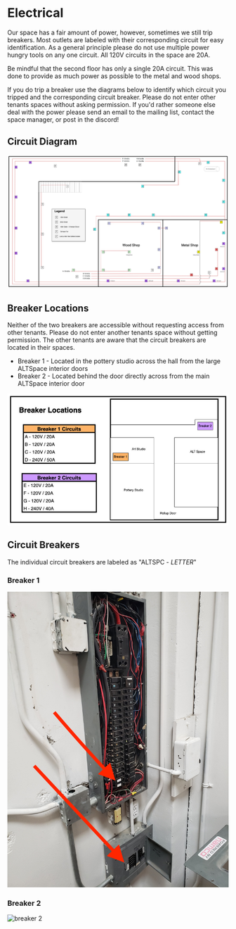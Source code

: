 # Electrical

Our space has a fair amount of power, however, sometimes we still trip breakers. Most outlets are labeled with their corresponding circuit for easy identification. As a general principle please do not use multiple power hungry tools on any one circuit. All 120V circuits in the space are 20A.

Be mindful that the second floor has only a single 20A circuit. This was done to provide as much power as possible to the metal and wood shops.

If you do trip a breaker use the diagrams below to identify which circuit you tripped and the corresponding circuit breaker. Please do not enter other tenants spaces without asking permission. If you'd rather someone else deal with the power please send an email to the mailing list, contact the space manager, or post in the discord!

## Circuit Diagram

![alt text](/src/images/electrical/circuit_diagram.jpg)

## Breaker Locations

Neither of the two breakers are accessible without requesting access from other tenants. Please do not enter another tenants space without getting permission. The other tenants are aware that the circuit breakers are located in their spaces.

* Breaker 1 - Located in the pottery studio across the hall from the large ALTSpace interior doors
* Breaker 2 - Located behind the door directly across from the main ALTSpace interior door

![breaker location diagram](/src/images/electrical/breaker_diagram.jpg)


## Circuit Breakers

The individual circuit breakers are labeled as "ALTSPC - *LETTER*"

### Breaker 1

![breaker 1](/src/images/electrical/breaker_1.jpg)

### Breaker 2

![breaker 2](/src/images/electrical/breaker_2.jpg)